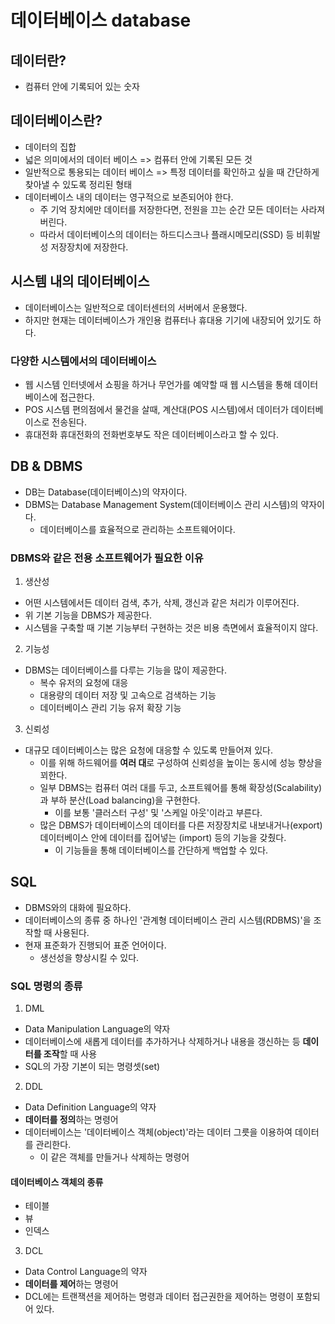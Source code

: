 # 데이터베이스 database

## 데이터란?
- 컴퓨터 안에 기록되어 있는 숫자

## 데이터베이스란?
- 데이터의 집합
- 넓은 의미에서의 데이터 베이스 => 컴퓨터 안에 기록된 모든 것
- 일반적으로 통용되는 데이터 베이스 => 특정 데이터를 확인하고 싶을 때 간단하게 찾아낼 수 있도록 정리된 형태
- 데이터베이스 내의 데이터는 영구적으로 보존되어야 한다.
    - 주 기억 장치에만 데이터를 저장한다면, 전원을 끄는 순간 모든 데이터는 사라져 버린다.
    - 따라서 데이터베이스의 데이터는 하드디스크나 플래시메모리(SSD) 등 비휘발성 저장장치에 저장한다.

## 시스템 내의 데이터베이스
- 데이터베이스는 일반적으로 데이터센터의 서버에서 운용했다.
- 하지만 현재는 데이터베이스가 개인용 컴퓨터나 휴대용 기기에 내장되어 있기도 하다.

### 다양한 시스템에서의 데이터베이스
- 웹 시스템
인터넷에서 쇼핑을 하거나 무언가를 예약할 때 웹 시스템을 통해 데이터베이스에 접근한다.
- POS 시스템
편의점에서 물건을 살때, 계산대(POS 시스템)에서 데이터가 데이터베이스로 전송된다.
- 휴대전화
휴대전화의 전화번호부도 작은 데이터베이스라고 할 수 있다.

## DB & DBMS
- DB는 Database(데이터베이스)의 약자이다.
- DBMS는 Database Management System(데이터베이스 관리 시스템)의 약자이다.
    - 데이터베이스를 효율적으로 관리하는 소프트웨어이다.

### DBMS와 같은 전용 소프트웨어가 필요한 이유
1. 생산성
- 어떤 시스템에서든 데이터 검색, 추가, 삭제, 갱신과 같은 처리가 이루어진다.
- 위 기본 기능을 DBMS가 제공한다.
- 시스템을 구축할 때 기본 기능부터 구현하는 것은 비용 측면에서 효율적이지 않다.

2. 기능성
- DBMS는 데이터베이스를 다루는 기능을 많이 제공한다.
    - 복수 유저의 요청에 대응
    - 대용량의 데이터 저장 및 고속으로 검색하는 기능
    - 데이터베이스 관리 기능 유저 확장 기능

3. 신뢰성
- 대규모 데이터베이스는 많은 요청에 대응할 수 있도록 만들어져 있다.
    - 이를 위해 하드웨어를 **여러 대**로 구성하여 신뢰성을 높이는 동시에 성능 향상을 꾀한다.
    - 일부 DBMS는 컴퓨터 여러 대를 두고, 소프트웨어를 통해 확장성(Scalability)과 부하 분산(Load balancing)을 구현한다.
        - 이를 보통 '클러스터 구성' 및 '스케일 아웃'이라고 부른다.
    - 많은 DBMS가 데이터베이스의 데이터를 다른 저장장치로 내보내거나(export) 데이터베이스 안에 데이터를 집어넣는 (import) 등의 기능을 갖췄다.
        - 이 기능들을 통해 데이터베이스를 간단하게 백업할 수 있다.

## SQL
- DBMS와의 대화에 필요하다.
- 데이터베이스의 종류 중 하나인 '관계형 데이터베이스 관리 시스템(RDBMS)'을 조작할 때 사용된다.
- 현재 표준화가 진행되어 표준 언어이다.
    - 생선성을 향상시킬 수 있다.

### SQL 명령의 종류
1. DML
- Data Manipulation Language의 약자
- 데이터베이스에 새롭게 데이터를 추가하거나 삭제하거나 내용을 갱신하는 등 **데이터를 조작**할 때 사용
- SQL의 가장 기본이 되는 명령셋(set)

2. DDL
- Data Definition Language의 약자
- **데이터를 정의**하는 명령어
- 데이터베이스는 '데이터베이스 객체(object)'라는 데이터 그릇을 이용하여 데이터를 관리한다.
    - 이 같은 객체를 만들거나 삭제하는 명령어

#### 데이터베이스 객체의 종류
- 테이블
- 뷰
- 인덱스

3. DCL
- Data Control Language의 약자
- **데이터를 제어**하는 명령어
- DCL에는 트랜잭션을 제어하는 명령과 데이터 접근권한을 제어하는 명령이 포함되어 있다.